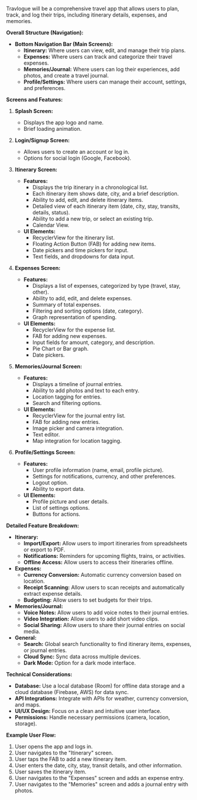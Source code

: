 Travlogue will be a comprehensive travel app that allows users to plan, track, and log their trips, including itinerary details, expenses, and memories.

**Overall Structure (Navigation):**

-   **Bottom Navigation Bar (Main Screens):**
    -   **Itinerary:** Where users can view, edit, and manage their trip plans.
    -   **Expenses:** Where users can track and categorize their travel expenses.
    -   **Memories/Journal:** Where users can log their experiences, add photos, and create a travel journal.
    -   **Profile/Settings:** Where users can manage their account, settings, and preferences.

**Screens and Features:**

1.  **Splash Screen:**
    
    -   Displays the app logo and name.
    -   Brief loading animation.
2.  **Login/Signup Screen:**
    
    -   Allows users to create an account or log in.
    -   Options for social login (Google, Facebook).
3.  **Itinerary Screen:**
    
    -   **Features:**
        -   Displays the trip itinerary in a chronological list.
        -   Each itinerary item shows date, city, and a brief description.
        -   Ability to add, edit, and delete itinerary items.
        -   Detailed view of each itinerary item (date, city, stay, transits, details, status).
        -   Ability to add a new trip, or select an existing trip.
        -   Calendar View.
    -   **UI Elements:**
        -   RecyclerView for the itinerary list.
        -   Floating Action Button (FAB) for adding new items.
        -   Date pickers and time pickers for input.
        -   Text fields, and dropdowns for data input.
4.  **Expenses Screen:**
    
    -   **Features:**
        -   Displays a list of expenses, categorized by type (travel, stay, other).
        -   Ability to add, edit, and delete expenses.
        -   Summary of total expenses.
        -   Filtering and sorting options (date, category).
        -   Graph representation of spending.
    -   **UI Elements:**
        -   RecyclerView for the expense list.
        -   FAB for adding new expenses.
        -   Input fields for amount, category, and description.
        -   Pie Chart or Bar graph.
        -   Date pickers.
5.  **Memories/Journal Screen:**
    
    -   **Features:**
        -   Displays a timeline of journal entries.
        -   Ability to add photos and text to each entry.
        -   Location tagging for entries.
        -   Search and filtering options.
    -   **UI Elements:**
        -   RecyclerView for the journal entry list.
        -   FAB for adding new entries.
        -   Image picker and camera integration.
        -   Text editor.
        -   Map integration for location tagging.
6.  **Profile/Settings Screen:**
    
    -   **Features:**
        -   User profile information (name, email, profile picture).
        -   Settings for notifications, currency, and other preferences.
        -   Logout option.
        -   Ability to export data.
    -   **UI Elements:**
        -   Profile picture and user details.
        -   List of settings options.
        -   Buttons for actions.

**Detailed Feature Breakdown:**

-   **Itinerary:**
    -   **Import/Export:** Allow users to import itineraries from spreadsheets or export to PDF.
    -   **Notifications:** Reminders for upcoming flights, trains, or activities.
    -   **Offline Access:** Allow users to access their itineraries offline.
-   **Expenses:**
    -   **Currency Conversion:** Automatic currency conversion based on location.
    -   **Receipt Scanning:** Allow users to scan receipts and automatically extract expense details.
    -   **Budgeting:** Allow users to set budgets for their trips.
-   **Memories/Journal:**
    -   **Voice Notes:** Allow users to add voice notes to their journal entries.
    -   **Video Integration:** Allow users to add short video clips.
    -   **Social Sharing:** Allow users to share their journal entries on social media.
-   **General:**
    -   **Search:** Global search functionality to find itinerary items, expenses, or journal entries.
    -   **Cloud Sync:** Sync data across multiple devices.
    -   **Dark Mode:** Option for a dark mode interface.

**Technical Considerations:**

-   **Database:** Use a local database (Room) for offline data storage and a cloud database (Firebase, AWS) for data sync.
-   **API Integrations:** Integrate with APIs for weather, currency conversion, and maps.
-   **UI/UX Design:** Focus on a clean and intuitive user interface.
-   **Permissions:** Handle necessary permissions (camera, location, storage).

**Example User Flow:**

1.  User opens the app and logs in.
2.  User navigates to the "Itinerary" screen.
3.  User taps the FAB to add a new itinerary item.
4.  User enters the date, city, stay, transit details, and other information.
5.  User saves the itinerary item.
6.  User navigates to the "Expenses" screen and adds an expense entry.
7.  User navigates to the "Memories" screen and adds a journal entry with photos.
